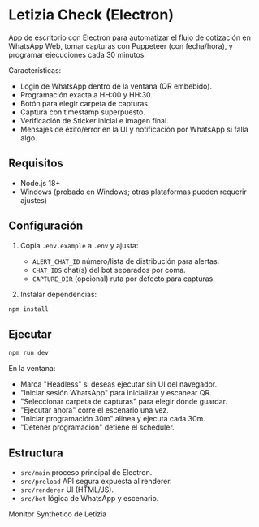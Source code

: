 # Letizia Check (Electron)

App de escritorio con Electron para automatizar el flujo de cotización en WhatsApp Web, tomar capturas con Puppeteer (con fecha/hora), y programar ejecuciones cada 30 minutos.

Características:

- Login de WhatsApp dentro de la ventana (QR embebido).
- Programación exacta a HH:00 y HH:30.
- Botón para elegir carpeta de capturas.
- Captura con timestamp superpuesto.
- Verificación de Sticker inicial e Imagen final.
- Mensajes de éxito/error en la UI y notificación por WhatsApp si falla algo.

## Requisitos

- Node.js 18+
- Windows (probado en Windows; otras plataformas pueden requerir ajustes)

## Configuración

1. Copia `.env.example` a `.env` y ajusta:
	- `ALERT_CHAT_ID` número/lista de distribución para alertas.
	- `CHAT_IDS` chat(s) del bot separados por coma.
	- `CAPTURE_DIR` (opcional) ruta por defecto para capturas.

2. Instalar dependencias:

```powershell
npm install
```

## Ejecutar

```powershell
npm run dev
```

En la ventana:

- Marca "Headless" si deseas ejecutar sin UI del navegador.
- "Iniciar sesión WhatsApp" para inicializar y escanear QR.
- "Seleccionar carpeta de capturas" para elegir dónde guardar.
- "Ejecutar ahora" corre el escenario una vez.
- "Iniciar programación 30m" alinea y ejecuta cada 30m.
- "Detener programación" detiene el scheduler.

## Estructura

- `src/main` proceso principal de Electron.
- `src/preload` API segura expuesta al renderer.
- `src/renderer` UI (HTML/JS).
- `src/bot` lógica de WhatsApp y escenario.

Monitor Synthetico de Letizia
